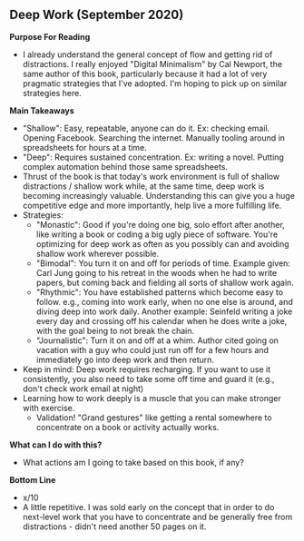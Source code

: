 ## Deep Work (September 2020)

**Purpose For Reading**
- I already understand the general concept of flow and getting rid of distractions. I really enjoyed "Digital Minimalism" by Cal Newport, the same author of this book, particularly because it had a lot of very pragmatic strategies that I've adopted. I'm hoping to pick up on similar strategies here.
 
**Main Takeaways**
- "Shallow": Easy, repeatable, anyone can do it. Ex: checking email. Opening Facebook. Searching the internet. Manually tooling around in spreadsheets for hours at a time.
- "Deep": Requires sustained concentration. Ex: writing a novel. Putting complex automation behind those same spreadsheets.
- Thrust of the book is that today's work environment is full of shallow distractions / shallow work while, at the same time, deep work is becoming increasingly valuable. Understanding this can give you a huge competitive edge and more importantly, help live a more fulfilling life.
- Strategies:
	- "Monastic": Good if you're doing one big, solo effort after another, like writing a book or coding a big ugly piece of software. You're optimizing for deep work as often as you possibly can and avoiding shallow work wherever possible.
	- "Bimodal": You turn it on and off for periods of time. Example given: Carl Jung going to his retreat in the woods when he had to write papers, but coming back and fielding all sorts of shallow work again.
	- "Rhythmic": You have established patterns which become easy to follow. e.g., coming into work early, when no one else is around, and diving deep into work daily. Another example: Seinfeld writing a joke every day and crossing off his calendar when he does write a joke, with the goal being to not break the chain.
	- "Journalistic": Turn it on and off at a whim. Author cited going on vacation with a guy who could just run off for a few hours and immediately go into deep work and then return.
- Keep in mind: Deep work requires recharging. If you want to use it consistently, you also need to take some off time and guard it (e.g., don't check work email at night)
- Learning how to work deeply is a muscle that you can make stronger with exercise.
	- Validation! "Grand gestures" like getting a rental somewhere to concentrate on a book or activity actually works.


**What can I do with this?**
- What actions am I going to take based on this book, if any?

**Bottom Line**
- x/10
- A little repetitive. I was sold early on the concept that in order to do next-level work that you have to concentrate and be generally free from distractions - didn't need another 50 pages on it.
<!--stackedit_data:
eyJoaXN0b3J5IjpbLTQ5MDkzNDk1NywtNTIwODI2NTMwLDQyOD
I1NDM3NiwxNzU5OTg2NDQ1XX0=
-->